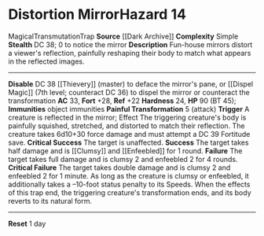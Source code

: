 ﻿---
ac: '33'
all_resistance: null
complexity: Simple
element: null
fortitude: '+28'
hardness: '24'
hazard_type: Trap
hp: 90 (BT 45)
id: '187'
immunity:
- object immunities
level: '14'
name: Distortion Mirror
rarity: Common
reflex: '+22'
resistance: null
school: Transmutation
source: '[[DATABASE/source/Dark Archive|Dark Archive]]'
trait:
- '[[DATABASE/trait/Magical|Magical]]'
- '[[DATABASE/trait/Transmutation|Transmutation]]'
- '[[DATABASE/trait/Trap|Trap]]'
type: Hazard
weakness: null
will: null

---
# Distortion Mirror<span class="item-type">Hazard 14</span>

<span class="item-trait">Magical</span><span class="item-trait">Transmutation</span><span class="item-trait">Trap</span>
**Source** [[Dark Archive]]
**Complexity** Simple
**Stealth** DC 38; 0 to notice the mirror
**Description** Fun-house mirrors distort a viewer's reflection, painfully reshaping their body to match what appears in the reflected images.

---
**Disable** DC 38 [[Thievery]] (master) to deface the mirror's pane, or [[Dispel Magic]] (7th level; counteract DC 36) to dispel the mirror or counteract the transformation
**AC** 33, **Fort** +28, **Ref** +22
**Hardness** 24, **HP** 90 (BT 45); **Immunities** object immunities
**Painful Transformation** <span class="action-icon">5</span> (attack) **Trigger** A creature is reflected in the mirror; Effect The triggering creature's body is painfully squished, stretched, and distorted to match their reflection. The creature takes 6d10+30 force damage and must attempt a DC 39 Fortitude save.
**Critical Success** The target is unaffected.
**Success** The target takes half damage and is [[Clumsy]] and [[Enfeebled]] for 1 round.
**Failure** The target takes full damage and is clumsy 2 and enfeebled 2 for 4 rounds.
**Critical Failure** The target takes double damage and is clumsy 2 and enfeebled 2 for 1 minute. As long as the creature is clumsy or enfeebled, it additionally takes a –10-foot status penalty to its Speeds. 
When the effects of this trap end, the triggering creature's transformation ends, and its body reverts to its natural form.

---
**Reset** 1 day
